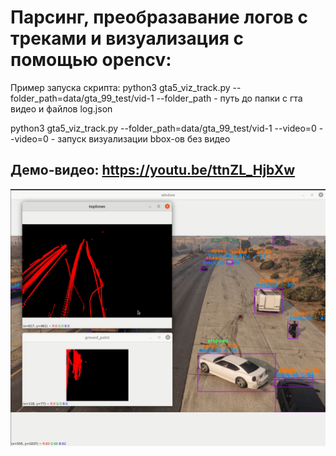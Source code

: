 # Парсинг, преобразавание логов с треками и визуализация с помощью opencv:
Пример запуска скрипта: python3 gta5_viz_track.py --folder_path=data/gta_99_test/vid-1 
--folder_path - путь до папки с гта видео и файлов log.json

python3 gta5_viz_track.py --folder_path=data/gta_99_test/vid-1 --video=0
--video=0 - запуск визуализации bbox-ов без видео

## Демо-видео: https://youtu.be/ttnZL_HjbXw
<p align="left">
  <img src="Screenshot from 2021-01-11 17-53-40.png" width="800">
</p>
